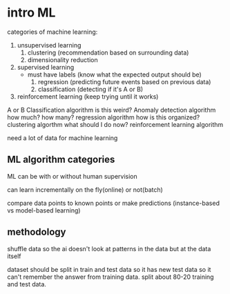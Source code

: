 # intro ML

categories of machine learning:
1. unsupervised learning
    1. clustering (recommendation based on surrounding data)
    2. dimensionality reduction
2. supervised learning
    - must have labels (know what the expected output should be)
        1. regression (predicting future events based on previous data)
        2. classification (detecting if it's A or B)
3. reinforcement learning (keep trying until it works)

A or B                  Classification algorithm
is this weird?          Anomaly detection algorithm
how much? how many?     regression algorithm
how is this organized?  clustering algorthm
what should I do now?   reinforcement learning algorithm


need a lot of data for machine learning

## ML algorithm categories

ML can be with or without human supervision

can learn incrementally on the fly(online) or not(batch)

compare data points to known points or make predictions (instance-based vs model-based learning)


## methodology
shuffle data so the ai doesn't look at patterns in the data but at the data itself

dataset should be split in train and test data so it has new test data so it can't remember the answer from training data. split about 80-20 training and test data.


